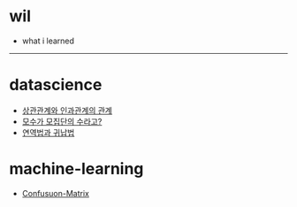 # wil
* what i learned
<hr>

# datascience
* [상관관계와 인과관계의 관계](./datascience/corrnce.md)
* [모수가 모집단의 수라고?](./datascience/parameter.md)
* [연역법과 귀납법](./datascience/reasoning.md)

<!--
* [데이터 시각화만으로 데이터 분석이 가능할까?](./datascience/datavisualization.md)
-->
# machine-learning
* [Confusuon-Matrix](./MLDL/confusionmatrix.md)

<!--
# stock
* [NVIDIA, 하나의 주식만 가질 수 있다면](./stock/buynvda.md)
-->